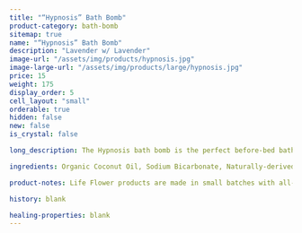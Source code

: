```yaml
---
title: "“Hypnosis” Bath Bomb"
product-category: bath-bomb
sitemap: true
name: "“Hypnosis” Bath Bomb"
description: "Lavender w/ Lavender"
image-url: "/assets/img/products/hypnosis.jpg"
image-large-url: "/assets/img/products/large/hypnosis.jpg"
price: 15
weight: 175
display_order: 5
cell_layout: "small"
orderable: true
hidden: false
new: false
is_crystal: false

long_description: The Hypnosis bath bomb is the perfect before-bed bath bomb. Handcrafted with pure lavender essential oils which has been used for thousands of years as a natural sleep aid. Topped with an amethyst and fresh lavender buds. Amethyst is highly beneficial in treating insomnia, especially when caused by an over-active mind.

ingredients: Organic Coconut Oil, Sodium Bicarbonate, Naturally-derived Citric Acid, Corn Starch, Epsom Salt, Plant-based Color, Witch Hazel, Cleansed & Charged Crystal.

product-notes: Life Flower products are made in small batches with all-natural and boutique ingredients. Most orders are processed within 3 days of being placed.

history: blank

healing-properties: blank
---
```

